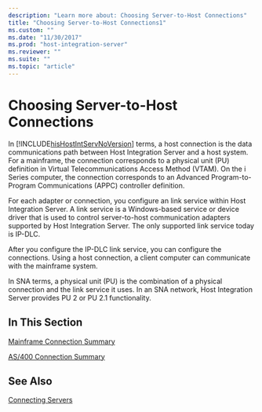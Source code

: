 ```yaml
---
description: "Learn more about: Choosing Server-to-Host Connections"
title: "Choosing Server-to-Host Connections1"
ms.custom: ""
ms.date: "11/30/2017"
ms.prod: "host-integration-server"
ms.reviewer: ""
ms.suite: ""
ms.topic: "article"
---
```

# Choosing Server-to-Host Connections
In [!INCLUDE[hisHostIntServNoVersion](../includes/hishostintservnoversion-md.md)] terms, a host connection is the data communications path between Host Integration Server and a host system. For a mainframe, the connection corresponds to a physical unit (PU) definition in Virtual Telecommunications Access Method (VTAM). On the i Series computer, the connection corresponds to an Advanced Program-to-Program Communications (APPC) controller definition.  
  
 For each adapter or connection, you configure an link service within Host Integration Server. A link service is a Windows-based service or device driver that is used to control server-to-host communication adapters supported by Host Integration Server. The only supported link service today is IP-DLC.  
  
 After you configure the IP-DLC link service, you can configure the connections. Using a host connection, a client computer can communicate with the mainframe system.
  
 In SNA terms, a physical unit (PU) is the combination of a physical connection and the link service it uses. In an SNA network, Host Integration Server provides PU 2 or PU 2.1 functionality.
     
## In This Section  
 [Mainframe Connection Summary](../core/mainframe-connection-summary1.md)  
  
 [AS/400 Connection Summary](../core/as-400-connection-summary1.md)  
  
## See Also  
 [Connecting Servers](../core/connecting-servers2.md)

